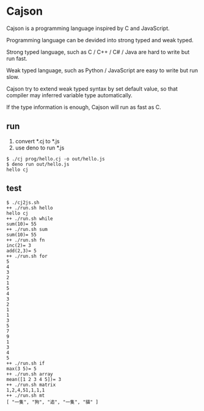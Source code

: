 # Cajson

Cajson is a programming language inspired by C and JavaScript. 

Programming language can be devided into strong typed and weak typed.

Strong typed language, such as C / C++ / C# / Java are hard to write but run fast.

Weak typed language, such as Python / JavaScript are easy to write but run slow.

Cajson try to extend weak typed syntax by set default value, so that compiler may inferred variable type automatically.

If the type information is enough, Cajson will run as fast as C.

## run

1. convert *.cj to *.js
2. use deno to run *.js

```
$ ./cj prog/hello.cj -o out/hello.js
$ deno run out/hello.js
hello cj
```

## test

```
$ ./cj2js.sh
++ ./run.sh hello
hello cj
++ ./run.sh while
sum(10)= 55
++ ./run.sh sum
sum(10)= 55
++ ./run.sh fn
inc(2)= 3
add(2,3)= 5
++ ./run.sh for
5
4
3
2
1
5
4
3
2
1
1
3
5
7
9
1
3
4
5
++ ./run.sh if
max(3 5)= 5
++ ./run.sh array
mean([1 2 3 4 5])= 3
++ ./run.sh matrix
1,2,4,51,1,1,1
++ ./run.sh mt
[ "一隻", "狗", "追", "一隻", "貓" ]
```




